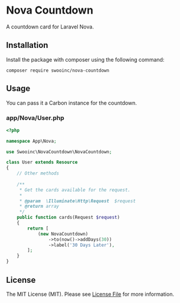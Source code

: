 # Nova Countdown

A countdown card for Laravel Nova.

## Installation

Install the package with composer using the following command:

```
composer require swooinc/nova-countdown
```

## Usage

You can pass it a Carbon instance for the countdown.

### app/Nova/User.php

```php
<?php

namespace App\Nova;

use Swooinc\NovaCountdown\NovaCountdown;

class User extends Resource
{
    // Other methods
    
    /**
     * Get the cards available for the request.
     *
     * @param  \Illuminate\Http\Request  $request
     * @return array
     */
    public function cards(Request $request)
    {
        return [
            (new NovaCountdown)
                ->to(now()->addDays(30))
                ->label('30 Days Later'),
        ];
    }
}
```

## License

The MIT License (MIT). Please see [License File](https://github.com/swooinc/nova-countdown/blob/master/LICENSE) for more information.

